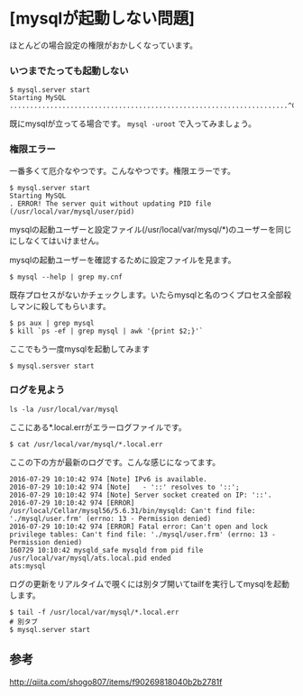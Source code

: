 # [mysqlが起動しない問題]

ほとんどの場合設定の権限がおかしくなっています。

### いつまでたっても起動しない
```
$ mysql.server start
Starting MySQL
.....................................................................^C
```

既にmysqlが立ってる場合です。 `mysql -uroot` で入ってみましょう。

### 権限エラー
一番多くて厄介なやつです。こんなやつです。権限エラーです。

```
$ mysql.server start
Starting MySQL
. ERROR! The server quit without updating PID file (/usr/local/var/mysql/user/pid)
```

mysqlの起動ユーザーと設定ファイル(/usr/local/var/mysql/*)のユーザーを同じにしなくてはいけません。

mysqlの起動ユーザーを確認するために設定ファイルを見ます。
```
$ mysql --help | grep my.cnf
```

既存プロセスがないかチェックします。いたらmysqlと名のつくプロセス全部殺しマンに殺してもらいます。

```
$ ps aux | grep mysql
$ kill `ps -ef | grep mysql | awk '{print $2;}'`
```

ここでもう一度mysqlを起動してみます
```
$ mysql.sersver start
```

### ログを見よう
```
ls -la /usr/local/var/mysql
```
ここにある*.local.errがエラーログファイルです。

```
$ cat /usr/local/var/mysql/*.local.err
```

ここの下の方が最新のログです。こんな感じになってます。

```
2016-07-29 10:10:42 974 [Note] IPv6 is available.
2016-07-29 10:10:42 974 [Note]   - '::' resolves to '::';
2016-07-29 10:10:42 974 [Note] Server socket created on IP: '::'.
2016-07-29 10:10:42 974 [ERROR] /usr/local/Cellar/mysql56/5.6.31/bin/mysqld: Can't find file: './mysql/user.frm' (errno: 13 - Permission denied)
2016-07-29 10:10:42 974 [ERROR] Fatal error: Can't open and lock privilege tables: Can't find file: './mysql/user.frm' (errno: 13 - Permission denied)
160729 10:10:42 mysqld_safe mysqld from pid file /usr/local/var/mysql/ats.local.pid ended
ats:mysql
```

ログの更新をリアルタイムで覗くには別タブ開いてtailfを実行してmysqlを起動します。
```
$ tail -f /usr/local/var/mysql/*.local.err
# 別タブ
$ mysql.server start
```

## 参考
http://qiita.com/shogo807/items/f90269818040b2b2781f
